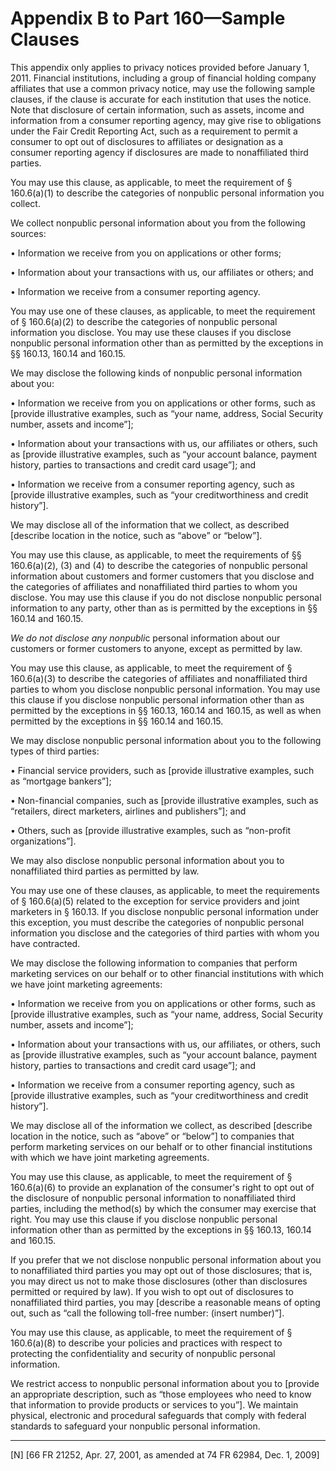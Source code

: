 # Appendix B to Part 160—Sample Clauses


This appendix only applies to privacy notices provided before January 1, 2011. Financial institutions, including a group of financial holding company affiliates that use a common privacy notice, may use the following sample clauses, if the clause is accurate for each institution that uses the notice. Note that disclosure of certain information, such as assets, income and information from a consumer reporting agency, may give rise to obligations under the Fair Credit Reporting Act, such as a requirement to permit a consumer to opt out of disclosures to affiliates or designation as a consumer reporting agency if disclosures are made to nonaffiliated third parties.


You may use this clause, as applicable, to meet the requirement of § 160.6(a)(1) to describe the categories of nonpublic personal information you collect.


We collect nonpublic personal information about you from the following sources:


• Information we receive from you on applications or other forms;


• Information about your transactions with us, our affiliates or others; and


• Information we receive from a consumer reporting agency.


You may use one of these clauses, as applicable, to meet the requirement of § 160.6(a)(2) to describe the categories of nonpublic personal information you disclose. You may use these clauses if you disclose nonpublic personal information other than as permitted by the exceptions in §§ 160.13, 160.14 and 160.15.


We may disclose the following kinds of nonpublic personal information about you:


• Information we receive from you on applications or other forms, such as [provide illustrative examples, such as “your name, address, Social Security number, assets and income”];


• Information about your transactions with us, our affiliates or others, such as [provide illustrative examples, such as “your account balance, payment history, parties to transactions and credit card usage”]; and


• Information we receive from a consumer reporting agency, such as [provide illustrative examples, such as “your creditworthiness and credit history”].


We may disclose all of the information that we collect, as described [describe location in the notice, such as “above” or “below”].


You may use this clause, as applicable, to meet the requirements of §§ 160.6(a)(2), (3) and (4) to describe the categories of nonpublic personal information about customers and former customers that you disclose and the categories of affiliates and nonaffiliated third parties to whom you disclose. You may use this clause if you do not disclose nonpublic personal information to any party, other than as is permitted by the exceptions in §§ 160.14 and 160.15.


*We do not disclose any nonpubli*c personal information about our customers or former customers to anyone, except as permitted by law.


You may use this clause, as applicable, to meet the requirement of § 160.6(a)(3) to describe the categories of affiliates and nonaffiliated third parties to whom you disclose nonpublic personal information. You may use this clause if you disclose nonpublic personal information other than as permitted by the exceptions in §§ 160.13, 160.14 and 160.15, as well as when permitted by the exceptions in §§ 160.14 and 160.15.


We may disclose nonpublic personal information about you to the following types of third parties:


• Financial service providers, such as [provide illustrative examples, such as “mortgage bankers”];


• Non-financial companies, such as [provide illustrative examples, such as “retailers, direct marketers, airlines and publishers”]; and


• Others, such as [provide illustrative examples, such as “non-profit organizations”].


We may also disclose nonpublic personal information about you to nonaffiliated third parties as permitted by law.


You may use one of these clauses, as applicable, to meet the requirements of § 160.6(a)(5) related to the exception for service providers and joint marketers in § 160.13. If you disclose nonpublic personal information under this exception, you must describe the categories of nonpublic personal information you disclose and the categories of third parties with whom you have contracted.


We may disclose the following information to companies that perform marketing services on our behalf or to other financial institutions with which we have joint marketing agreements:


• Information we receive from you on applications or other forms, such as [provide illustrative examples, such as “your name, address, Social Security number, assets and income”];


• Information about your transactions with us, our affiliates, or others, such as [provide illustrative examples, such as “your account balance, payment history, parties to transactions and credit card usage”]; and


• Information we receive from a consumer reporting agency, such as [provide illustrative examples, such as “your creditworthiness and credit history”].


We may disclose all of the information we collect, as described [describe location in the notice, such as “above” or “below”] to companies that perform marketing services on our behalf or to other financial institutions with which we have joint marketing agreements.


You may use this clause, as applicable, to meet the requirement of § 160.6(a)(6) to provide an explanation of the consumer's right to opt out of the disclosure of nonpublic personal information to nonaffiliated third parties, including the method(s) by which the consumer may exercise that right. You may use this clause if you disclose nonpublic personal information other than as permitted by the exceptions in §§ 160.13, 160.14 and 160.15.


If you prefer that we not disclose nonpublic personal information about you to nonaffiliated third parties you may opt out of those disclosures; that is, you may direct us not to make those disclosures (other than disclosures permitted or required by law). If you wish to opt out of disclosures to nonaffiliated third parties, you may [describe a reasonable means of opting out, such as “call the following toll-free number: (insert number)”].


You may use this clause, as applicable, to meet the requirement of § 160.6(a)(8) to describe your policies and practices with respect to protecting the confidentiality and security of nonpublic personal information.


We restrict access to nonpublic personal information about you to [provide an appropriate description, such as “those employees who need to know that information to provide products or services to you”]. We maintain physical, electronic and procedural safeguards that comply with federal standards to safeguard your nonpublic personal information.



---

[N] [66 FR 21252, Apr. 27, 2001, as amended at 74 FR 62984, Dec. 1, 2009]




